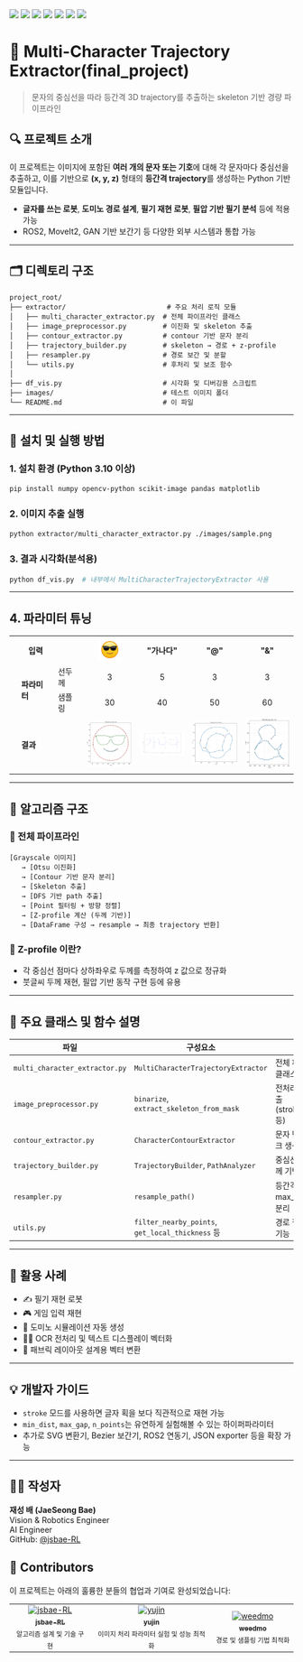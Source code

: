 <div align="left">

<img src="https://img.shields.io/badge/Python-3.10+-blue?logo=python&logoColor=white" height="20"/>
<img src="https://img.shields.io/badge/trajectory-blueviolet" height="20"/>
<img src="https://img.shields.io/badge/ROS2-22314E?logo=ros&logoColor=white" height="20"/>
<img src="https://img.shields.io/badge/OpenCV-5C3EE8?logo=opencv&logoColor=white" height="20"/>
<img src="https://img.shields.io/badge/Robotics-0D9488" height="20"/>
<img src="https://img.shields.io/badge/Skeletonization-9E77ED" height="20"/>
<img src="https://img.shields.io/badge/Text2Path-1D4ED8" height="20"/>

</div>

# 🧠 Multi-Character Trajectory Extractor(final_project)

> 문자의 중심선을 따라 등간격 3D trajectory를 추출하는 skeleton 기반 경량 파이프라인

## 🔍 프로젝트 소개

이 프로젝트는 이미지에 포함된 **여러 개의 문자 또는 기호**에 대해 각 문자마다 중심선을 추출하고, 이를 기반으로 **(x, y, z)** 형태의 **등간격 trajectory**를 생성하는 Python 기반 모듈입니다.

- **글자를 쓰는 로봇**, **도미노 경로 설계**, **필기 재현 로봇**, **필압 기반 필기 분석** 등에 적용 가능
- ROS2, MoveIt2, GAN 기반 보간기 등 다양한 외부 시스템과 통합 가능

---

## 🗂️ 디렉토리 구조

```
project_root/
├── extractor/                         # 주요 처리 로직 모듈
│   ├── multi_character_extractor.py  # 전체 파이프라인 클래스
│   ├── image_preprocessor.py         # 이진화 및 skeleton 추출
│   ├── contour_extractor.py          # contour 기반 문자 분리
│   ├── trajectory_builder.py         # skeleton → 경로 + z-profile
│   ├── resampler.py                  # 경로 보간 및 분할
│   └── utils.py                      # 후처리 및 보조 함수
│
├── df_vis.py                         # 시각화 및 디버깅용 스크립트
├── images/                           # 테스트 이미지 폴더
└── README.md                         # 이 파일
```

---

## 🚀 설치 및 실행 방법

### 1. 설치 환경 (Python 3.10 이상)

```bash
pip install numpy opencv-python scikit-image pandas matplotlib
```

### 2. 이미지 추출 실행

```bash
python extractor/multi_character_extractor.py ./images/sample.png
```

### 3. 결과 시각화(분석용)

```bash
python df_vis.py  # 내부에서 MultiCharacterTrajectoryExtractor 사용
```

---

## 4. 파라미터 튜닝

<table>
  <tr>
    <th align="center">
    <th><b>입력</b></th>
    <th></th>
    <th><img src="test/emoji.png" height="40"/></th>
    <th>"가나다"</th>
    <th>"@"</th>
    <th>"&"</th>
  </tr>
  <tr>
    <td align="center">
    <td rowspan="2"><b>파라미터</b></td>
    <td>선두께</td>
    <td align="center">3</td>
    <td align="center">5</td>
    <td align="center">3</td>
    <td align="center">3</td>
  </tr>
  <tr>
    <td align="center">
    <td>샘플링</td>
    <td align="center">30</td>
    <td align="center">40</td>
    <td align="center">50</td>
    <td align="center">60</td>
  </tr>
  <tr>
    <td align="center">
    <td><b>결과</b></td>
    <td></td>
    <td><img src="result/emoji.png" width="80"/></td>
    <td><img src="result/result(가나다).png" width="80"/></td>
    <td><img src="result/at.png" width="80"/></td>
    <td><img src="result/and.png" width="80"/></td>
  </tr>
</table>

---

## 🧠 알고리즘 구조

### 🔸 전체 파이프라인

```
[Grayscale 이미지]
   → [Otsu 이진화]
   → [Contour 기반 문자 분리]
   → [Skeleton 추출]
   → [DFS 기반 path 추출]
   → [Point 필터링 + 방향 정렬]
   → [Z-profile 계산 (두께 기반)]
   → [DataFrame 구성 → resample → 최종 trajectory 반환]
```

### 🔸 Z-profile 이란?

- 각 중심선 점마다 상하좌우로 두께를 측정하여 z 값으로 정규화
- 붓글씨 두께 재현, 필압 기반 동작 구현 등에 유용

---

## 🧩 주요 클래스 및 함수 설명

| 파일                             | 구성요소                                            | 설명                                  |
| ------------------------------ | ----------------------------------------------- | ----------------------------------- |
| `multi_character_extractor.py` | `MultiCharacterTrajectoryExtractor`             | 전체 파이프라인 총괄 클래스                     |
| `image_preprocessor.py`        | `binarize`, `extract_skeleton_from_mask`        | 전처리 및 중심선 추출 (stroke/skeletonize 등) |
| `contour_extractor.py`         | `CharacterContourExtractor`                     | 문자 단위 이진 마스크 생성                     |
| `trajectory_builder.py`        | `TrajectoryBuilder`, `PathAnalyzer`             | 중심선 → 경로 + 두께 기반 Z 생성               |
| `resampler.py`                 | `resample_path()`                               | 등간격 보간 및 max\_gap 기준 경로 분리          |
| `utils.py`                     | `filter_nearby_points`, `get_local_thickness` 등 | 경로 필터링 및 보조 기능                      |

---

## 🤖 활용 사례

- ✍️ 필기 재현 로봇
- 🎮 게임 입력 재현
- 🤖 도미노 시뮬레이션 자동 생성
- 🧑‍🏫 OCR 전처리 및 텍스트 디스플레이 벡터화
- 🧵 패브릭 레이아웃 설계용 벡터 변환

---

## 💡 개발자 가이드

- `stroke` 모드를 사용하면 글자 획을 보다 직관적으로 재현 가능
- `min_dist`, `max_gap`, `n_points`는 유연하게 실험해볼 수 있는 하이퍼파라미터
- 추가로 SVG 변환기, Bezier 보간기, ROS2 연동기, JSON exporter 등을 확장 가능

---

## 🙋‍♂️ 작성자

**재성 배 (JaeSeong Bae)**\
Vision & Robotics Engineer\
AI Engineer  
GitHub: [@jsbae-RL](https://github.com/jsbae-RL)

## 👥 Contributors

이 프로젝트는 아래의 훌륭한 분들의 협업과 기여로 완성되었습니다:

<table>
  <tr>
    <td align="center">
      <a href="https://github.com/jsbae-RL">
        <img src="https://github.com/jsbae-RL.png" width="150px;" alt="jsbae-RL"/><br />
        <sub><b>jsbae-RL</b></sub>
        </a><br />
        <sub>알고리즘 설계 및 기술 구현</sub>
      </a>
    </td>
    <td align="center">
      <a href="https://github.com/yujin114">
        <img src="https://github.com/yujin114.png" width="150px;" alt="yujin"/><br />
        <sub><b>yujin</b></sub>
        </a><br />
        <sub>이미지 처리 파라미터 실험 및 성능 최적화</sub>
      </a>
      <td align="center">
      <a href="https://github.com/weedmo">
        <img src="https://github.com/weedmo.png" width="150px;" alt="weedmo"/><br />
        <sub><b>weedmo</b></sub>
        </a><br />
        <sub>경로 및 샘플링 기법 최적화</sub>
      </a>
    </td>